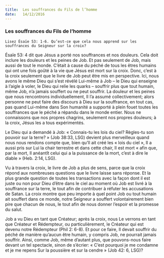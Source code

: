 ```yaml
---
title:  Les souffrances du Fils de l’homme
date:   14/12/2016
---
```


### Les souffrances du Fils de l’homme 

`Lisez Ésaïe 53: 1-6. Qu’est-ce que cela nous apprend sur les souffrances du Seigneur sur la croix?` 

Ésaïe 53: 4 dit que Jésus a porté nos souffrances et nos douleurs. Cela doit inclure les douleurs et les peines de Job. Et pas seulement de Job, mais aussi de tout le monde. C’était à cause du péché de tous les êtres humains qui ont une fois goûté à la vie que Jésus est mort sur la croix. Donc, c’est à la croix seulement que le livre de Job peut être mis en perspective. Ici, nous avons le même Dieu qui s’est révélé Lui-même à Job – le Dieu qui enseigne à l’aigle à voler, le Dieu qui relie les quarks – souffrir plus que tout humain, même Job, n’a jamais souffert ou ne peut souffrir. La douleur et les peines que nous rencontrons individuellement, Il l’a assumé collectivement; alors personne ne peut faire des discours à Dieu sur la souffrance, en tout cas, pas quand Lui-même dans Son humanité a supporté à plein fouet toutes les souffrances que le péché a répandu dans le monde entier. Nous ne connaissons que nos propres chagrins, seulement nos propres douleurs; à la croix, Jésus les a tous expérimentés. 

Le Dieu qui a demandé à Job: « Connais-tu les lois du ciel? Règles-tu son pouvoir sur la terre? »  (Job 38:33, LSG) devient plus merveilleux quand nous nous rendons compte que, bien qu’Il ait créé les « lois du ciel », Il a aussi pris sur Lui la chair terrestre et dans cette chair, Il est mort « afin que, par la mort, Il anéantît celui qui a la puissance de la mort, c’est à dire le diable » (Heb. 2:14, LSG). 

Vu à travers la croix, le livre de Job a plus de sens, parce que la croix répond aux nombreuses questions que le livre laisse sans réponse. Et la plus grande question de toutes les transactions avec la façon dont il est juste ou non pour Dieu d’être dans le ciel au moment où Job est livré à la souffrance sur la terre, le tout afin de contribuer à réfuter les accusations de Satan. La croix montre que peu importe à quel point Job ou tout humain ait souffert dans ce monde, notre Seigneur a souffert volontairement bien pire que chacun de nous, le tout afin de nous donner l’espoir et la promesse du salut. 

Job a vu Dieu en tant que Créateur; après la croix, nous Le verrons en tant que Créateur et Rédempteur, ou particulièrement, le Créateur qui est devenu notre Rédempteur (Phil 2: 6-8). Et pour ce faire, Il devait souffrir du péché de manière qu’aucun être humain, y compris Job, ne pourrait jamais souffrir. Ainsi, comme Job, même d’autant plus, que pouvons-nous faire devant un tel spectacle, sinon de s’écrier: « C’est pourquoi je me condamne et je me repens Sur la poussière et sur la cendre » (Job 42: 6, LSG)? 